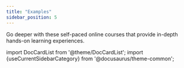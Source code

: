 ```yaml
---
title: "Examples"
sidebar_position: 5
---
```


Go deeper with these self-paced online courses that provide in-depth hands-on learning experiences.

import DocCardList from '@theme/DocCardList';
import {useCurrentSidebarCategory} from '@docusaurus/theme-common';

<DocCardList items={useCurrentSidebarCategory().items}/>
